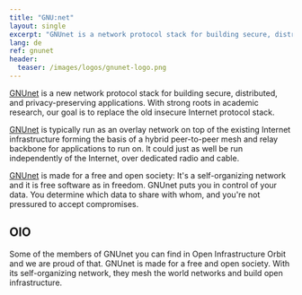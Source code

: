 ```yaml
---
title: "GNU:net"
layout: single
excerpt: "GNUnet is a network protocol stack for building secure, distributed, and privacy-preserving applications. GNUnet is made for a free and open society."
lang: de
ref: gnunet
header:
  teaser: /images/logos/gnunet-logo.png
---
```



[GNUnet](https://https://gnunet.org "GNUnet.org Website") is a new network protocol stack for building secure, distributed, and privacy-preserving applications. With strong roots in academic research, our goal is to replace the old insecure Internet protocol stack.

[GNUnet](https://https://gnunet.org "GNUnet.org Website") is typically run as an overlay network on top of the existing Internet infrastructure forming the basis of a hybrid peer-to-peer mesh and relay backbone for applications to run on. It could just as well be run independently of the Internet, over dedicated radio and cable.

[GNUnet](https://https://gnunet.org "GNUnet.org Website") is made for a free and open society: It's a self-organizing network and it is free software as in freedom. GNUnet puts you in control of your data. You determine which data to share with whom, and you're not pressured to accept compromises.

## OIO

Some of the members of GNUnet you can find in Open Infrastructure Orbit and we are proud of that. GNUnet is made for a free and open society. With its self-organizing network, they mesh the world networks and build open infrastructure.
